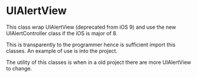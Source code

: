 # UIAlertView

This class wrap UIAlertView (deprecated from iOS 9) and use the new UIAlertController class if the iOS is major of 8. 

This is transparently to the programmer hence is sufficient import this classes. An example of use is into the project. 

The utility of this classes is when in a old project there are more UIAlertView to change.
